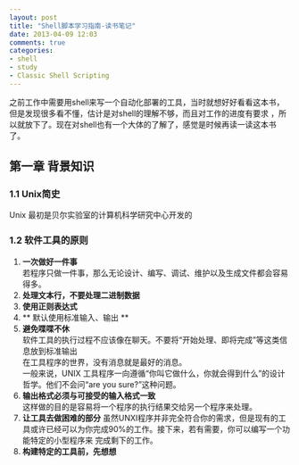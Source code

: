 ```yaml
---
layout: post
title: "Shell脚本学习指南-读书笔记"
date: 2013-04-09 12:03
comments: true
categories:
- shell
- study
- Classic Shell Scripting
---
```


之前工作中需要用shell来写一个自动化部署的工具，当时就想好好看看这本书，但是发现很多看不懂，估计是对shell的理解不够，而且对工作的进度有要求
，所以就放下了。现在对shell也有一个大体的了解了，感觉是时候再读一读这本书了。

## 第一章 背景知识
### 1.1 Unix简史

Unix 最初是贝尔实验室的计算机科学研究中心开发的

<!--more-->
### 1.2 软件工具的原则

1. **一次做好一件事**  
    若程序只做一件事，那么无论设计、编写、调试、维护以及生成文件都会容易得多。
2. **处理文本行，不要处理二进制数据**
3. **使用正则表达式**
4. ** 默认使用标准输入、输出 **
5. **避免喋喋不休**  
    软件工具的执行过程不应该像在聊天。不要将“开始处理、即将完成”等这类信息放到标准输出  
    在工具程序的世界，没有消息就是最好的消息。  
    一般来说，UNIX 工具程序一向遵循“你叫它做什么，你就会得到什么”的设计哲学。他们不会问“are you sure?”这种问题。
6. **输出格式必须与可接受的输入格式一致**  
    这样做的目的是容易将一个程序的执行结果交给另一个程序来处理。
7. **让工具去做困难的部分**
    虽然UNXI程序并非完全符合你的需求，但是现有的工具或许已经可以为你完成90%的工作。接下来，若有需要，你可以编写一个功能特定的小型程序来
    完成剩下的工作。
8. **构建特定的工具前，先想想**
